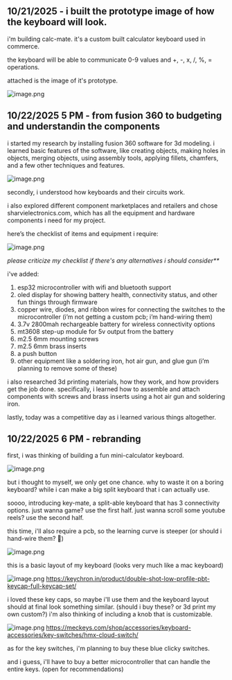 <!--
  ===================    !!READ THIS NOTICE!!   ====================
  DO NOT edit this file manually. Your changes WILL BE OVERWRITTEN!
  This journal is auto generated and updated by Hack Club Blueprint.
  To edit this file, please edit your journal entries on Blueprint.
  ==================================================================
-->

## 10/21/2025 - i built the prototype image of how the keyboard will look.  

i'm building calc-mate.
it's a custom built calculator keyboard used in commerce.


the keyboard will be able to communicate 0-9 values and +, -, x, /, %, = operations.

attached is the image of it's prototype.

![image.png](https://blueprint.hackclub.com/user-attachments/blobs/proxy/eyJfcmFpbHMiOnsiZGF0YSI6NDA0NywicHVyIjoiYmxvYl9pZCJ9fQ==--14ea3b702c6708a29244555bda86b281e669dbf4/image.png)
  

## 10/22/2025 5 PM - from fusion 360 to budgeting and understandin the components  

i started my research by installing fusion 360 software for 3d modeling. i learned basic features of the software, like creating objects, making holes in objects, merging objects, using assembly tools, applying fillets, chamfers, and a few other techniques and features.

![image.png](https://blueprint.hackclub.com/user-attachments/blobs/proxy/eyJfcmFpbHMiOnsiZGF0YSI6NDM1NCwicHVyIjoiYmxvYl9pZCJ9fQ==--08e60e34bda4d3fc2ea5e659b37462912fb2820c/image.png)

secondly, i understood how keyboards and their circuits work.

i also explored different component marketplaces and retailers and chose sharvielectronics.com, which has all the equipment and hardware components i need for my project.

here’s the checklist of items and equipment i require:

![image.png](https://blueprint.hackclub.com/user-attachments/blobs/proxy/eyJfcmFpbHMiOnsiZGF0YSI6NDM1NywicHVyIjoiYmxvYl9pZCJ9fQ==--7934eafc393eae2fd3b0de97c76cc6d9c44109b8/image.png)

_please criticize my checklist if there's any alternatives i should consider**_

i've added:

1. esp32 microcontroller with wifi and bluetooth support
2. oled display for showing battery health, connectivity status, and other fun things through firmware
3. copper wire, diodes, and ribbon wires for connecting the switches to the microcontroller (i’m not getting a custom pcb; i’m hand-wiring them)
4. 3.7v 2800mah rechargeable battery for wireless connectivity options
5. mt3608 step-up module for 5v output from the battery
6. m2.5 6mm mounting screws
7. m2.5 6mm brass inserts
8. a push button
9. other equipment like a soldering iron, hot air gun, and glue gun (i’m planning to remove some of these)


i also researched 3d printing materials, how they work, and how providers get the job done. specifically, i learned how to assemble and attach components with screws and brass inserts using a hot air gun and soldering iron.

lastly, today was a competitive day as i learned various things altogether.  

## 10/22/2025 6 PM - rebranding  

first, i was thinking of building a fun mini-calculator keyboard.

![image.png](https://blueprint.hackclub.com/user-attachments/blobs/proxy/eyJfcmFpbHMiOnsiZGF0YSI6NDM2MSwicHVyIjoiYmxvYl9pZCJ9fQ==--10562a82e5e4b48b38e551e2abb5816cae978dc1/image.png)

but i thought to myself, we only get one chance. why to waste it on a boring keyboard? while i can make a big split keyboard that i can actually use.

soooo, introducing key-mate, a split-able keyboard that has 3 connectivity options.
just wanna game? use the first half. just wanna scroll some youtube reels? use the second half.

this time, i'll also require a pcb, so the learning curve is steeper (or should i hand-wire them? 👀)

![image.png](https://blueprint.hackclub.com/user-attachments/blobs/proxy/eyJfcmFpbHMiOnsiZGF0YSI6NDM3MCwicHVyIjoiYmxvYl9pZCJ9fQ==--c76e1d1461c8e7e1e84f0c989e4a5acb9ee69270/image.png)

this is a basic layout of my keyboard (looks very much like a mac keyboard)

![image.png](https://blueprint.hackclub.com/user-attachments/blobs/proxy/eyJfcmFpbHMiOnsiZGF0YSI6NDM3MSwicHVyIjoiYmxvYl9pZCJ9fQ==--d4dea413e850f200cc1b93621b4bcae2cd28b712/image.png)
https://keychron.in/product/double-shot-low-profile-pbt-keycap-full-keycap-set/

i loved these key caps, so maybe i'll use them and the keyboard layout should at final look something similar. (should i buy these? or 3d print my own custom?)
i'm also thinking of including a knob that is customizable.

![image.png](https://blueprint.hackclub.com/user-attachments/blobs/proxy/eyJfcmFpbHMiOnsiZGF0YSI6NDM4NSwicHVyIjoiYmxvYl9pZCJ9fQ==--43817706dceb236e9aeb42e647d4abe53bde7423/image.png)
https://meckeys.com/shop/accessories/keyboard-accessories/key-switches/hmx-cloud-switch/

as for the key switches, i'm planning to buy these blue clicky switches.

and i guess, i'll have to buy a better microcontroller that can handle the entire keys. (open for recommendations)  


